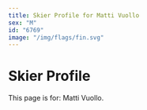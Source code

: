 ```yaml
---
title: Skier Profile for Matti Vuollo
sex: "M"
id: "6769"
image: "/img/flags/fin.svg" 
---
```


# Skier Profile

This page is for: Matti Vuollo.
    